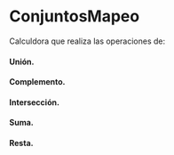 # ConjuntosMapeo
Calculdora que realiza las operaciones de:
#### Unión.
#### Complemento.
#### Intersección.
#### Suma.
#### Resta.
